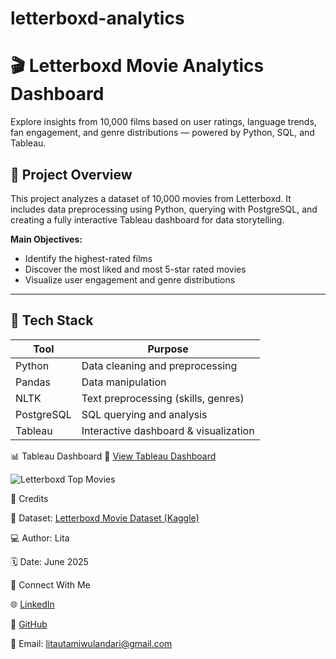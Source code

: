 # letterboxd-analytics

# 🎬 Letterboxd Movie Analytics Dashboard

Explore insights from 10,000 films based on user ratings, language trends, fan engagement, and genre distributions — powered by Python, SQL, and Tableau.

## 📌 Project Overview

This project analyzes a dataset of 10,000 movies from Letterboxd. It includes data preprocessing using Python, querying with PostgreSQL, and creating a fully interactive Tableau dashboard for data storytelling.

**Main Objectives:**
- Identify the highest-rated films
- Discover the most liked and most 5-star rated movies
- Visualize user engagement and genre distributions

---

## 🧰 Tech Stack

| Tool       | Purpose                             |
|------------|-------------------------------------|
| Python     | Data cleaning and preprocessing     |
| Pandas     | Data manipulation                   |
| NLTK       | Text preprocessing (skills, genres) |
| PostgreSQL | SQL querying and analysis           |
| Tableau    | Interactive dashboard & visualization |

📊 Tableau Dashboard
🔗 [View Tableau Dashboard](https://public.tableau.com/app/profile/lita/viz/LetterboxdTopMovies/LetterboxdTopMovies)

![Letterboxd Top Movies](https://github.com/user-attachments/assets/2617b78d-53fd-4623-ac10-bde3c04e79ef)

🧷 Credits

📂 Dataset: [Letterboxd Movie Dataset (Kaggle)](https://www.kaggle.com/datasets/sahilislam007/letterbox-movie-classification-dataset)

💻 Author: Lita

🗓 Date: June 2025

📎 Connect With Me

🌐 [LinkedIn](https://www.linkedin.com/in/lita-utami-wulandari/)

💼 [GitHub](https://github.com/litascripts)

📧 Email: litautamiwulandari@gmail.com
